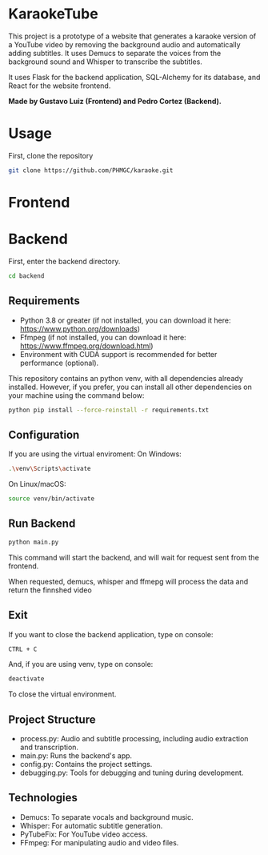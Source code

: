 # KaraokeTube
This project is a prototype of a website that generates a karaoke version of a YouTube video by removing the background audio and automatically adding subtitles. It uses Demucs to separate the voices from the background sound and Whisper to transcribe the subtitles.

It uses Flask for the backend application, SQL-Alchemy for its database, and React for the website frontend.

**Made by Gustavo Luiz (Frontend) and Pedro Cortez (Backend).**

# Usage
First, clone the repository
```bash
git clone https://github.com/PHMGC/karaoke.git
```
# Frontend

# Backend

First, enter the backend directory.
```bash
cd backend
```

## Requirements

* Python 3.8 or greater (if not installed, you can download it here: https://www.python.org/downloads)
* Ffmpeg (if not installed, you can download it here: https://www.ffmpeg.org/download.html)
* Environment with CUDA support is recommended for better performance (optional).

This repository contains an python venv, with all dependencies already installed.
However, if you prefer, you can install all other dependencies on your machine using the command below:
```bash
python pip install --force-reinstall -r requirements.txt
```

## Configuration

If you are using the virtual enviroment:
On Windows:
```bash
.\venv\Scripts\activate
```
On Linux/macOS:
```bash
source venv/bin/activate
```
## Run Backend
```bash
python main.py
```
This command will start the backend, and will wait for request sent from the frontend.

When requested, demucs, whisper and ffmepg will process the data and return the finnshed video

## Exit
If you want to close the backend application, type on console:
```bash
CTRL + C
```
And, if you are using venv, type on console:
```bash
deactivate
```
To close the virtual environment.

## Project Structure
* process.py: Audio and subtitle processing, including audio extraction and transcription.
* main.py: Runs the backend's app.
* config.py: Contains the project settings.
* debugging.py: Tools for debugging and tuning during development.
## Technologies
* Demucs: To separate vocals and background music.
* Whisper: For automatic subtitle generation.
* PyTubeFix: For YouTube video access.
* FFmpeg: For manipulating audio and video files.
